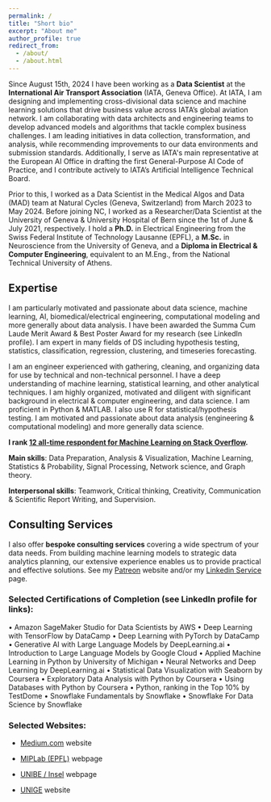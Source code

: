 ```yaml
---
permalink: /
title: "Short bio"
excerpt: "About me"
author_profile: true
redirect_from: 
  - /about/
  - /about.html
---
```


<meta name="google-site-verification" content="-KXtUwKiZPbH6QKiAJTOFGx7X1oFTnGS4dZLv7eq3Xg" />

Since August 15th, 2024 I have been working as a **Data Scientist** at the **International Air Transport Association** (IATA, Geneva Office). At IATA, I am designing and implementing cross-divisional data science and machine learning solutions that drive business value across IATA’s global aviation network. I am collaborating with data architects and engineering teams to develop advanced models and algorithms that tackle complex business challenges. I am leading initiatives in data collection, transformation, and analysis, while recommending improvements to our data environments and submission standards. Additionally, I serve as IATA's main representative at the European AI Office in drafting the first General-Purpose AI Code of Practice, and I contribute actively to IATA’s Artificial Intelligence Technical Board.

Prior to this, I worked as a Data Scientist in the Medical Algos and Data (MAD) team at Natural Cycles (Geneva, Switzerland) from March 2023 to May 2024. Before joining NC, I worked as a Researcher/Data Scientist at the University of Geneva & University Hospital of Bern since the 1st of June & July 2021, respectively. I hold a **Ph.D.** in Electrical Engineering from the Swiss Federal Institute of Technology Lausanne (EPFL), a **M.Sc.** in Neuroscience from the University of Geneva, and a **Diploma in Electrical & Computer Engineering**, equivalent to an M.Eng., from the National Technical University of Athens.

## Expertise

I am particularly motivated and passionate about data science, machine learning, AI, biomedical/electrical engineering, computational modeling and more generally about data analysis. I have been awarded the Summa Cum Laude Merit Award & Best Poster Award for my research (see LinkedIn profile). I am expert in many fields of DS including hypothesis testing, statistics, classification, regression, clustering, and timeseries forecasting.

I am an engineer experienced with gathering, cleaning, and organizing data for use by technical and non-technical personnel. I have a deep understanding of machine learning, statistical learning, and other analytical techniques. I am highly organized, motivated and diligent with significant background in electrical & computer engineering, and data science. I am proficient in Python & MATLAB. I also use R for statistical/hypothesis testing. I am motivated and passionate about data analysis (engineering & computational modeling) and more generally data science.

**I rank [12 all-time respondent for Machine Learning on Stack Overflow](https://stackoverflow.com/tags/machine-learning/topusers).**


**Main skills**: Data Preparation, Analysis & Visualization, Machine Learning, Statistics & Probability, Signal Processing, Network science, and Graph theory.

**Interpersonal skills**: Teamwork, Critical thinking, Creativity, Communication & Scientific Report Writing, and Supervision.

## Consulting Services

I also offer **bespoke consulting services** covering a wide spectrum of your data needs. From building machine learning models to strategic data analytics planning, our extensive experience enables us to provide practical and effective solutions. See my [Patreon](https://www.patreon.com/TheDataScienceHub/) website and/or my [Linkedin Service](https://www.linkedin.com/services/page/4550aa31b590638233) page.

### Selected Certifications of Completion (see LinkedIn profile for links):

• Amazon SageMaker Studio for Data Scientists by AWS
• Deep Learning with TensorFlow by DataCamp 
• Deep Learning with PyTorch by DataCamp 
• Generative AI with Large Language Models by DeepLearning.ai 
• Introduction to Large Language Models by Google Cloud 
• Applied Machine Learning in Python by University of Michigan 
• Neural Networks and Deep Learning by DeepLearning.ai
• Statistical Data Visualization with Seaborn by Coursera
• Exploratory Data Analysis with Python by Coursera 
• Using Databases with Python by Coursera 
• Python, ranking in the Top 10% by TestDome 
• Snowflake Fundamentals by Snowflake 
• Snowflake For Data Science by Snowflake 

### Selected Websites:

- [Medium.com](https://medium.com/@seralouk) website

- [MIPLab (EPFL)](https://miplab.epfl.ch/index.php/people/loukas) webpage

- [UNIBE / Insel](https://www.neuroscience.unibe.ch/research/research_groups/functional_neurological_disorder_fnd_research_group/) webpage

- [UNIGE](https://www.unige.ch/medecine/petri/fr/groupes-de-recherche/184huppi/membres-du-groupe/serafeim-loukas/) website

